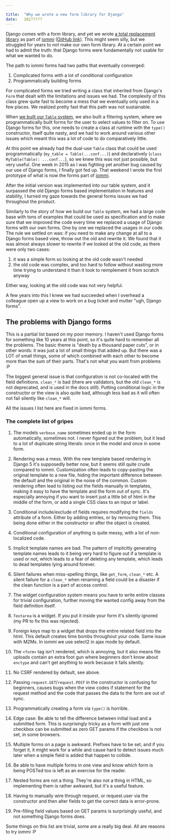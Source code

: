 ```yaml
---

title:	"Why we wrote a new form library for Django"
date:	202?????
---
```



Django comes with a form library, and yet we wrote [a total replacement library](https://docs.iommi.rocks/en/latest/forms.html) as part of [iommi](https://docs.iommi.rocks/) ([GitHub link](https://github.com/iommirocks/iommi)). This might seem silly, but we struggled for years to *not* make our own form library. At a certain point we had to admit the truth: that Django forms were fundamentally not usable for what we wanted to do. 

The path to iommi forms had two paths that eventually converged:

1. Complicated forms with a lot of conditional configuration
2. Programmatically building forms

For complicated forms we tried writing a class that inherited from Django's `Form` that dealt with the limitations and issues we had. The complexity of this class grew quite fast to become a mess that we eventually only used in a few places. We realized pretty fast that this path was not sustainable.
 
When [we built our `Table` system](https://kodare.net/2024/09/03/admin-replacement.html), we also built a filtering system, where we programmatically built forms for the user to select values to filter on. To use Django forms for this, one needs to create a class at runtime with the `type()` constructor, itself quite nasty, and we had to work around various other issues which meant this was a lot of code to do comparatively little.
 
At this point we already had the dual-use `Table` class that could be used programmatically (`my_table = Table(...conf...)`) and declaratively (`class MyTable(Table): ...conf...`), so we knew this was not just possible, but very useful. One week in 2015 as I was fighting yet another bug caused by our use of Django forms, I finally got fed up. That weekend I wrote the first prototype of what is now the forms part of [iommi](https://docs.iommi.rocks/). 
 
After the initial version was implemented into our table system, and it surpassed the old Django forms based implementation in features and stability, I turned my gaze towards the general forms issues we had throughout the product.
 
Similarly to the story of how we build our `Table` system, we had a large code base with tons of examples that could be used as specification and to make sure that we improved the code every time we replaced a usage of Django forms with our own forms. One by one we replaced the usages in our code. The rule we settled on was: if you need to make any change at all to a Django forms based view, throw out the old and rewrite it. We found that it was almost always slower to rewrite if we looked at the old code, as there were only two cases:

1. it was a simple form so looking at the old code wasn't needed
2. the old code was complex, and too hard to follow without wasting more time trying to understand it than it took to reimplement it from scratch anyway

Either way, looking at the old code was not very helpful.

A few years into this I knew we had succeeded when I overhead a colleague open up a view to work on a bug ticket and mutter "ugh, Django forms". 


## The problems with Django forms

This is a partial list based on my poor memory. I haven't used Django forms for something like 10 years at this point, so it's quite hard to remember all the problems. The basic theme is "death by a thousand paper cuts", or in other words: it was just a lot of small things that added up. But there was a LOT of small things, some of which combined with each other to become more than the sum of their parts. That's not what you want from problems :P

The biggest general issue is that configuration is not co-located with the field definitions. `clean_*` is bad (there are validators, but the old `clean_*` is not deprecated, and is used in the docs still). Putting conditional logic in the constructor or the view is also quite bad, although less bad as it will often not fail silently like `clean_*` will.
 
All the issues I list here are fixed in iommi forms. 
 
### The complete list of gripes


1. The models `verbose_name` sometimes ended up in the form automatically, sometimes not. I never figured out the problem, but it lead to a lot of duplicate string literals: once in the model and once in some form.

1. Rendering was a mess. With the new template based rendering in Django 5 it's supposedly better now, but it seems still quite crude compared to iommi. Customization often leads to copy-pasting the original template to a new file, hiding the important difference between the default and the original in the noise of the common. Custom rendering often lead to listing out the fields manually in templates, making it easy to have the template and the form out of sync. It's especially annoying if you want to insert just a little bit of html in the middle of the form, or add a single CSS class to an input or label.

1. Conditional include/exclude of fields requires modifying the `fields` attribute of a form. Either by adding entries, or by removing them. This being done either in the constructor or after the object is created. 

1. Conditional configuration of anything is quite messy, with a lot of non-localized code.

1. Implicit template names are bad. The pattern of implicitly generating template names leads to it being very hard to figure out if a template is used or not, which leads to a fear of deleting any template, which leads to dead templates lying around forever.

1. Silent failures when miss-spelling things, like `get_form`, `clean_*` etc. A silent failure for a `clean_*` when renaming a field could be a disaster if the clean function is a part of access control.

1. The widget configuration system means you have to write entire classes for trivial configuration, further moving the wanted config away from the field definition itself.

1. `Textarea` is a widget. If you put it inside your form it's silently ignored (my PR to fix this was rejected).

1. Foreign keys map to a widget that drops the entire related field into the html. This default creates time bombs throughout your code. Same issue with M2Ms. In iommi we use select2 in ajax mode by default.
 
1. The `<form>` tag isn't rendered, which is annoying, but it also means file uploads contain an extra foot gun where beginners don't know about `enctype` and can't get anything to work because it fails silently.

1. No CSRF rendered by default, see above. 

1. Passing `request.GET`/`request.POST` in the constructor is confusing for beginners, causes bugs when the view codes if statement for the request method and the code that passes the data to the form are out of sync. 

1. Programmatically creating a form via `type()` is horrible.

1. Edge case: Be able to tell the difference between initial load and a submitted form. This is surprisingly tricky as a form with just one checkbox can be submitted as zero GET params if the checkbox is not set, in some browsers. 

1. Multiple forms on a page is awkward. Prefixes have to be set, and if you forget it, it might work for a while and cause hard to detect issues much later when a simple field is added that happen to collide.

1. Be able to have multiple forms in one view and know which form is being POSTed too is left as an exercise for the reader. 

1. Nested forms are not a thing. They're also not a thing in HTML, so implementing them is rather awkward, but it's a useful feature.

1. Having to manually wire through request, or request.user via the constructor and then alter fields to get the correct data is error-prone.

1. Pre-filling field values based on GET params is surprisingly useful, and not something Django forms does. 

Some things on this list are trivial, some are a really big deal. All are reasons to try iommi :P